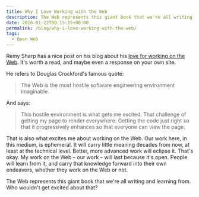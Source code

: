 ```yaml
---
title: Why I Love Working with the Web
description: The Web represents this giant book that we're all writing and learning from.
date: 2016-01-22T00:15:15+00:00
permalink: /blog/why-i-love-working-with-the-web/
tags:
  - Open Web
---
```


Remy Sharp has a nice post on his blog about his [love for working on the Web](https://remysharp.com/2016/01/20/why-i-love-working-with-the-web). It's worth a read, and maybe even a response on your own site.

He refers to Douglas Crockford's famous quote:

> The Web is the most hostile software engineering environment imaginable.

And says:

> This hostile environment is what gets me excited. That challenge of getting my page to render everywhere. Getting the code just right so that it progressively enhances so that everyone can view the page.

That is also what excites me about working on the Web. Our work here, in this medium, is ephemeral. It will carry little meaning decades from now, at least at the technical level. Better, more advanced work will eclipse it. That's okay. My work on the Web – our work – will last because it's open. People will learn from it, and carry that knowledge forward into their own endeavors, whether they work on the Web or not.

The Web represents this giant book that we're all writing and learning from. Who wouldn't get excited about that?
